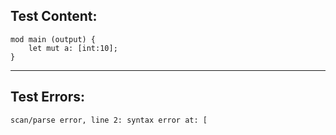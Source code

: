 
Test Content: 
-------------------------
```
mod main (output) {
    let mut a: [int:10];
}
```
------------------------

Test Errors:
-------------------------
```
scan/parse error, line 2: syntax error at: [
```
